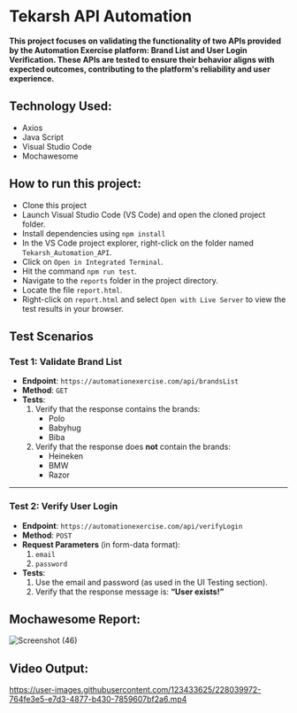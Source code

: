 # Tekarsh API Automation

**This project focuses on validating the functionality of two APIs provided by the Automation Exercise platform: Brand List and User Login Verification. These APIs are tested to ensure their behavior aligns with expected outcomes, contributing to the platform's reliability and user experience.**


## Technology Used:

- Axios
- Java Script
- Visual Studio Code
- Mochawesome

## How to run this project:

- Clone this project
- Launch Visual Studio Code (VS Code) and open the cloned project folder.
- Install dependencies using `npm install`
- In the VS Code project explorer, right-click on the folder named `Tekarsh_Automation_API`.
- Click on `Open in Integrated Terminal`.
- Hit the command `npm run test`.
- Navigate to the `reports` folder in the project directory.
- Locate the file `report.html`.
- Right-click on `report.html` and select `Open with Live Server` to view the test results in your browser.

## Test Scenarios

### **Test 1: Validate Brand List**
- **Endpoint**: `https://automationexercise.com/api/brandsList`
- **Method**: `GET`
- **Tests**:
  1. Verify that the response contains the brands:
     - Polo
     - Babyhug
     - Biba
  2. Verify that the response does **not** contain the brands:
     - Heineken
     - BMW
     - Razor

---

### **Test 2: Verify User Login**
- **Endpoint**: `https://automationexercise.com/api/verifyLogin`
- **Method**: `POST`
- **Request Parameters** (in form-data format):
  1. `email`
  2. `password`
- **Tests**:
  1. Use the email and password (as used in the UI Testing section).
  2. Verify that the response message is: **“User exists!”**
 

 ## Mochawesome Report:
 
![Screenshot (46)](https://user-images.githubusercontent.com/123433625/228039868-767c8209-279e-4078-910f-c4ec993b51ed.png)


## Video Output:



https://user-images.githubusercontent.com/123433625/228039972-764fe3e5-e7d3-4877-b430-7859607bf2a6.mp4


